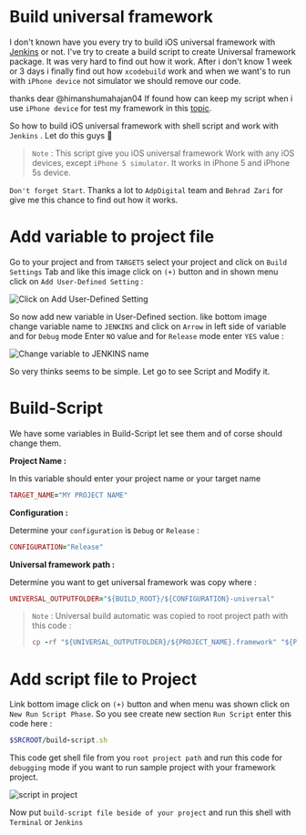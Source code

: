 # Build universal framework
I don't known have you every try to build iOS universal framework with [Jenkins](https://jenkins.io/)  or not. I've try to create a build script to create Universal framework package. It was very hard to find out how it work. After i don't know 1 week or 3 days i finally find out how `xcodebuild` work and when we want's to run with `iPhone device` not simulator we should remove our code.

thanks dear @himanshumahajan04 If found how can keep my script when i use `iPhone device` for test my framework in this [topic](https://gist.github.com/cromandini/1a9c4aeab27ca84f5d79).

So how to build iOS universal framework with shell script and work with `Jenkins` . 
Let do this guys  🏃

> `Note` :  This script give you iOS universal framework Work with any iOS devices, except `iPhone 5 simulator`. It works in iPhone 5 and iPhone 5s device.

`Don't forget Start`. Thanks a lot to `AdpDigital` team and `Behrad Zari` for give me this chance to find out how it works.

# Add variable to project file
Go to your project and from `TARGETS` select your project and click on `Build Settings` Tab and like this image click on `(+)` button and in shown menu click on `Add User-Defined Setting` :

![Click on Add User-Defined Setting](http://uupload.ir/files/fyqu__2x-group2.png)

So now add new variable in User-Defined section. like bottom image change variable name to `JENKINS` and click on `Arrow` in left side of variable and for `Debug` mode Enter `NO` value and for `Release` mode enter `YES` value :

![Change variable to JENKINS name](http://uupload.ir/files/qaez__2x-group_2.png)

So very thinks seems to be simple. Let go to see Script and Modify it.

# Build-Script 

We have some variables in Build-Script let see them and of corse should change them.

 **Project Name :**
 
 In this variable should enter your project name or your target name
 
``` ruby
TARGET_NAME="MY PROJECT NAME"
```
 **Configuration :**
 
 Determine your `configuration` is `Debug` or `Release` :
``` ruby
CONFIGURATION="Release"
```
**Universal framework path :**

Determine you want to get universal framework was copy where :
``` ruby
UNIVERSAL_OUTPUTFOLDER="${BUILD_ROOT}/${CONFIGURATION}-universal"
```

> `Note` :  Universal build automatic was copied to root project path with this code :
>``` ruby
>cp -rf "${UNIVERSAL_OUTPUTFOLDER}/${PROJECT_NAME}.framework" "${PROJECT_DIR}"
>```
# Add script file to Project

Link bottom image click on `(+)` button and when menu was shown click on `New Run Script Phase`.
So you see create new section `Run Script` enter this code here :

``` ruby
$SRCROOT/build-script.sh
```

This code get shell file from you `root project path` and run this code for `debugging` mode if you want to run sample project with your framework project.

![script in project](http://uupload.ir/files/v74i__2x-group_3.png)

Now put `build-script file beside of your project` and run this shell with `Terminal` or `Jenkins`
